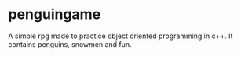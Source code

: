 # penguingame

A simple rpg made to practice object oriented programming in c++.
It contains penguins, snowmen and fun.
